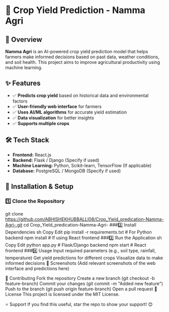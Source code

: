 # 🌾 Crop Yield Prediction - Namma Agri

## 🚀 Overview
**Namma Agri** is an AI-powered crop yield prediction model that helps farmers make informed decisions based on past data, weather conditions, and soil health. This project aims to improve agricultural productivity using machine learning.

## ✨ Features
- ✅ **Predicts crop yield** based on historical data and environmental factors  
- ✅ **User-friendly web interface** for farmers  
- ✅ **Uses AI/ML algorithms** for accurate yield estimation  
- ✅ **Data visualization** for better insights  
- ✅ **Supports multiple crops**  

## 🛠 Tech Stack
- **Frontend:** React.js  
- **Backend:** Flask / Django (Specify if used)  
- **Machine Learning:** Python, Scikit-learn, TensorFlow (If applicable)  
- **Database:** PostgreSQL / MongoDB (Specify if used)  

## 📌 Installation & Setup

### 1️⃣ Clone the Repository

git clone https://github.com/ABHISHEKHUBBALLI08/Crop_Yield_predication-Namma-Agri-.git
cd Crop_Yield_predication-Namma-Agri-
###2️⃣ Install Dependencies
sh
Copy
Edit
pip install -r requirements.txt   # For Python backend
npm install                        # If using React frontend
###3️⃣ Run the Application
sh
Copy
Edit
python app.py    # Flask/Django backend
npm start        # React frontend
###4️⃣ Usage
Input required parameters (e.g., soil type, rainfall, temperature)
Get yield predictions for different crops
Visualize data to make informed decisions
📸 Screenshots
(Add relevant screenshots of the web interface and predictions here)

📢 Contributing
Fork the repository
Create a new branch (git checkout -b feature-branch)
Commit your changes (git commit -m "Added new feature")
Push to the branch (git push origin feature-branch)
Open a pull request
📜 License
This project is licensed under the MIT License.

⭐ Support
If you find this useful, star the repo to show your support! 😊
